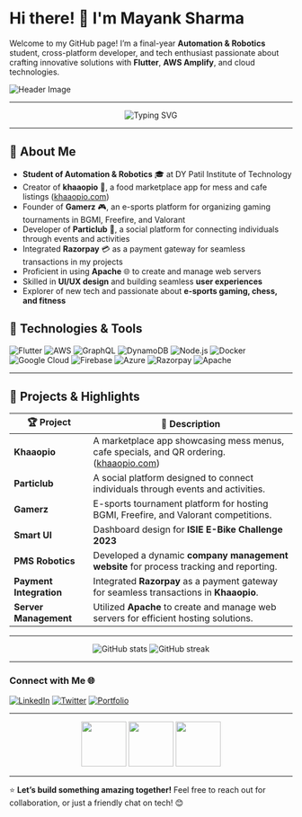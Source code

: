 # Hi there! 👋 I'm Mayank Sharma

Welcome to my GitHub page! I’m a final-year **Automation & Robotics** student, cross-platform developer, and tech enthusiast passionate about crafting innovative solutions with **Flutter**, **AWS Amplify**, and cloud technologies.

![Header Image](https://github.com/MayankOg/MayankOg/blob/main/assets/header.gif)

---

<div align="center">
    <img src="https://readme-typing-svg.herokuapp.com?font=Fira+Code&size=24&duration=4000&pause=1000&color=F7A400&background=00000000&width=435&lines=Full-Stack+Developer;Cloud+Specialist;Automation+%26+Robotics;E-Sports+Organizer;Tech+Enthusiast" alt="Typing SVG" />
</div>

---

## 🚀 About Me

- **Student of Automation & Robotics** 🎓 at DY Patil Institute of Technology
- Creator of **khaaopio** 🍛, a food marketplace app for mess and cafe listings ([khaaopio.com](https://khaaopio.com))
- Founder of **Gamerz** 🎮, an e-sports platform for organizing gaming tournaments in BGMI, Freefire, and Valorant
- Developer of **Particlub** 📅, a social platform for connecting individuals through events and activities
- Integrated **Razorpay** 💳 as a payment gateway for seamless transactions in my projects
- Proficient in using **Apache** 🌐 to create and manage web servers
- Skilled in **UI/UX design** and building seamless **user experiences**
- Explorer of new tech and passionate about **e-sports gaming, chess, and fitness**

## 🔧 Technologies & Tools
![Flutter](https://img.shields.io/badge/-Flutter-333333?style=for-the-badge&logo=flutter)
![AWS](https://img.shields.io/badge/-AWS-333333?style=for-the-badge&logo=amazon-aws)
![GraphQL](https://img.shields.io/badge/-GraphQL-333333?style=for-the-badge&logo=graphql)
![DynamoDB](https://img.shields.io/badge/-DynamoDB-333333?style=for-the-badge&logo=amazon-dynamodb)
![Node.js](https://img.shields.io/badge/-Node.js-333333?style=for-the-badge&logo=node.js)
![Docker](https://img.shields.io/badge/-Docker-333333?style=for-the-badge&logo=docker)
![Google Cloud](https://img.shields.io/badge/-Google%20Cloud-333333?style=for-the-badge&logo=google-cloud)
![Firebase](https://img.shields.io/badge/-Firebase-333333?style=for-the-badge&logo=firebase)
![Azure](https://img.shields.io/badge/-Azure-333333?style=for-the-badge&logo=microsoft-azure)
![Razorpay](https://img.shields.io/badge/-Razorpay-333333?style=for-the-badge&logo=razorpay)
![Apache](https://img.shields.io/badge/-Apache-333333?style=for-the-badge&logo=apache)

---

## 💼 Projects & Highlights

| 🏆 Project      | 🌟 Description                                                                                       |
|-----------------|-----------------------------------------------------------------------------------------------------|
| **Khaaopio**    | A marketplace app showcasing mess menus, cafe specials, and QR ordering. ([khaaopio.com](https://khaaopio.com)) |
| **Particlub**   | A social platform designed to connect individuals through events and activities.                    |
| **Gamerz**      | E-sports tournament platform for hosting BGMI, Freefire, and Valorant competitions.                |
| **Smart UI**    | Dashboard design for **ISIE E-Bike Challenge 2023**                                                  |
| **PMS Robotics**| Developed a dynamic **company management website** for process tracking and reporting.              |
| **Payment Integration** | Integrated **Razorpay** as a payment gateway for seamless transactions in **Khaaopio**.         |
| **Server Management** | Utilized **Apache** to create and manage web servers for efficient hosting solutions.              |

---

<div align="center">
    <img src="https://github-readme-stats.vercel.app/api?username=MayankOg&show_icons=true&theme=radical&count_private=true" alt="GitHub stats" />
    <img src="https://github-readme-streak-stats.herokuapp.com/?user=MayankOg&theme=radical" alt="GitHub streak" />
</div>

---

### Connect with Me 🌐
[![LinkedIn](https://img.shields.io/badge/LinkedIn-Mayank_Sharma-0077B5?style=for-the-badge&logo=linkedin&logoColor=white)](https://www.linkedin.com/in/yourlinkedin)
[![Twitter](https://img.shields.io/badge/Twitter-@mayank_tech-1DA1F2?style=for-the-badge&logo=twitter&logoColor=white)](https://twitter.com/yourtwitter)
[![Portfolio](https://img.shields.io/badge/Portfolio-Visit-FFA500?style=for-the-badge&logo=firefox)](https://yourportfolio.com)

---

<div align="center">
    <img src="https://media.giphy.com/media/3o7aCTfyhYawdOXcFW/giphy.gif" width="80"/>
    <img src="https://media.giphy.com/media/26gsjCZpPolPr3sBy/giphy.gif" width="80"/>
    <img src="https://media.giphy.com/media/3o6Zt8MgUuvSbkZYWc/giphy.gif" width="80"/>
</div>

---

⭐️ **Let’s build something amazing together!** Feel free to reach out for collaboration, or just a friendly chat on tech! 😊
